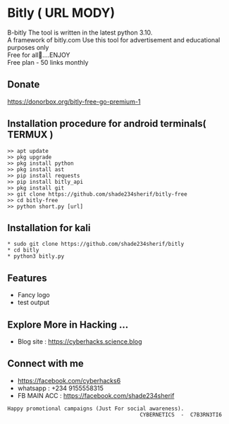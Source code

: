 # Bitly ( URL MODY)

B-bitly
The tool is written in the latest python 3.10.</br>
A framework of bitly.com
Use this tool for advertisement and educational purposes only </br>
Free for all🙂....ENJOY</br>
Free plan - 50 links monthly

## Donate 

https://donorbox.org/bitly-free-go-premium-1



## Installation procedure for android terminals( TERMUX )
```
>> apt update
>> pkg upgrade
>> pkg install python
>> pkg install ast
>> pip install requests
>> pip install bitly_api
>> pkg install git
>> git clone https://github.com/shade234sherif/bitly-free
>> cd bitly-free
>> python short.py [url]

```
## Installation for kali
```
* sudo git clone https://github.com/shade234sherif/bitly
* cd bitly
* python3 bitly.py
```

## Features
* Fancy logo
* test output



## Explore More in Hacking ...
* Blog site : https://cyberhacks.science.blog


## Connect with me

* https://facebook.com/cyberhacks6
* whatsapp : +234 9155558315
* FB MAIN ACC : https://facebook.com/shade234sherif

~~~
Happy promotional campaigns (Just For social awareness).
                                          CYBERNETICS  -  C7B3RN3TI6
~~~
